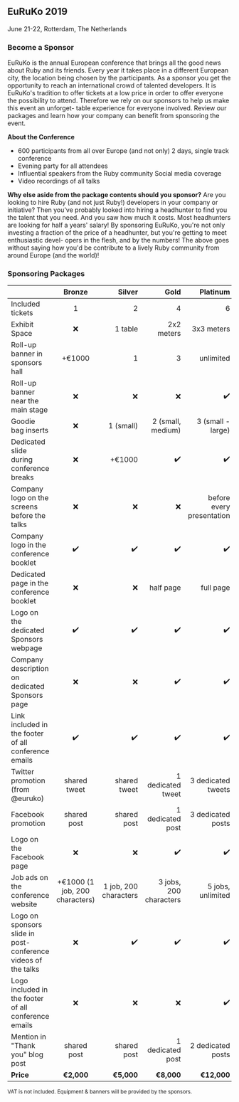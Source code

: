 ## EuRuKo 2019
June 21-22, Rotterdam, The Netherlands

### Become a Sponsor
EuRuKo is the annual European conference that brings all the good news about Ruby and its friends. Every year it takes place in a different European city, the location being chosen by the participants.
As a sponsor you get the opportunity to reach an international crowd of talented developers. It is EuRuKo's tradition to offer tickets at a low price in order to offer everyone the possibility to attend. Therefore we rely on our sponsors to help us make this event an unforget- table experience for everyone involved. Review our packages and learn how your company can benefit from sponsoring the event.

**About the Conference**
* 600 participants from all over Europe (and not only) 2 days, single track conference
* Evening party for all attendees
* Influential speakers from the Ruby community Social media coverage
* Video recordings of all talks

**Why else aside from the package contents should you sponsor?**
Are you looking to hire Ruby (and not just Ruby!) developers in your company or initiative? Then you've probably looked into hiring a headhunter to find you the talent that you need. And you saw how much it costs. Most headhunters are looking for half a years' salary!
By sponsoring EuRuKo, you're not only investing a fraction of the price of a headhunter, but you're getting to meet enthusiastic devel- opers in the flesh, and by the numbers!
The above goes without saying how you'd be contribute to a lively Ruby community from around Europe (and the world)!

### Sponsoring Packages

|         | **Bronze**        | **Silver**  | **Gold**  | **Platinum**  |
| ------------- |:-------------:| -----:| -----:| -----:|
| Included tickets | 1 | 2 | 4 | 6 |
| Exhibit Space | ❌ | 1 table | 2x2 meters | 3x3 meters |
| Roll-up banner in sponsors hall | +€1000 | 1 | 3 | unlimited |
| Roll-up banner near the main stage | ❌ | ❌ | ❌ | ✔️ |
| Goodie bag inserts | ❌ | 1 (small) | 2 (small, medium) | 3 (small - large) |
| Dedicated slide during conference breaks | ❌ | +€1000 | ✔️ | ✔️ |
| Company logo on the screens before the talks | ❌ | ❌ | ❌ | before every presentation |
| Company logo in the conference booklet | ✔️ | ✔️ | ✔️ | ✔️ |
| Dedicated page in the conference booklet | ❌ | ❌ | half page | full page |
| Logo on the dedicated Sponsors webpage | ✔️ | ✔️ | ✔️ | ✔️ |
| Company description on dedicated Sponsors page | ❌ | ❌ | ✔️ | ✔️ |
| Link included in the footer of all conference emails | ✔️ | ✔️ | ✔️ | ✔️ |
| Twitter promotion (from @euruko) | shared tweet | shared tweet | 1 dedicated tweet | 3 dedicated tweets |
| Facebook promotion | shared post | shared post | 1 dedicated post | 3 dedicated posts |
| Logo on the Facebook page | ❌ | ❌ | ✔️ | ✔️ |
| Job ads on the conference website | +€1000 (1 job, 200 characters) | 1 job, 200 characters | 3 jobs, 200 characters | 5 jobs, unlimited |
| Logo on sponsors slide in post-conference videos of the talks | ❌ | ✔️ | ✔️ | ✔️ |
| Logo included in the footer of all conference emails | ❌ | ❌ | ❌ | ✔️ |
| Mention in "Thank you" blog post | shared post | shared post | 1 dedicated post | 2 dedicated posts |
| **Price** | **€2,000** | **€5,000** | **€8,000** | **€12,000** |

<small>VAT is not included. Equipment & banners will be provided by the sponsors.</small>
